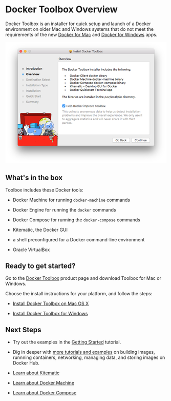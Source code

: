 <!--[metadata]>
+++
title = "Toolbox Overview"
description = "Documentation that provides an overview of Toolbox"
keywords = ["docker, documentation, about, technology, kitematic, gui, toolbox"]
[menu.main]
parent="workw_toolbox"
weight=-10
+++
<![end-metadata]-->

# Docker Toolbox Overview

Docker Toolbox is an installer for quick setup and launch of a Docker environment on older Mac and Windows systems that do not meet the requirements of the new [Docker for Mac](/docker-for-mac/index.md) and [Docker for Windows](/docker-for-windows/index.md) apps.

![Toolbox installer](images/toolbox-installer.png)

## What's in the box

Toolbox includes these Docker tools:

* Docker Machine for running `docker-machine` commands

* Docker Engine for running the `docker` commands

* Docker Compose for running the `docker-compose` commands

* Kitematic, the Docker GUI

* a shell preconfigured for a Docker command-line environment

* Oracle VirtualBox

## Ready to get started?

Go to the <a href="https://www.docker.com/products/docker-toolbox" target="_blank">Docker Toolbox</a> product page and download Toolbox for Mac or Windows.

Choose the install instructions for your platform, and follow the steps:

* [Install Docker Toolbox on Mac OS X](toolbox_install_mac.md)

* [Install Docker Toolbox for Windows](toolbox_install_windows.md)


## Next Steps

* Try out the examples in the [Getting Started](/engine/getstarted/index.md) tutorial.

* Dig in deeper with [more tutorials and examples](/engine/tutorials/index.md) on building images, runnning containers, networking, managing data, and storing images on Docker Hub.

* [Learn about Kitematic](/kitematic/userguide.md)

* [Learn about Docker Machine](/machine/overview.md)

* [Learn about Docker Compose](/compose/overview.md)
